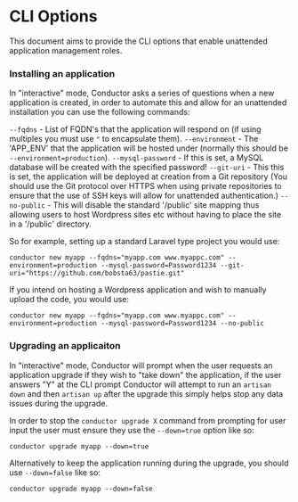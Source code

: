 # CLI Options

This document aims to provide the CLI options that enable unattended application management roles.

### Installing an application

In "interactive" mode, Conductor asks a series of questions when a new application is created, in order to automate this and allow for an unattended installation you can use the following commands:

``--fqdns`` - List of FQDN's that the application will respond on (if using multiples you must use `"` to encapsulate them).
``--environment`` - The 'APP_ENV' that the application will be hosted under (normally this should be ``--environment=production``).
``--mysql-password`` - If this is set, a MySQL database will be created with the specified password!
``--git-uri`` - This this is set, the application will be deployed at creation from a Git repository (You should use the Git protocol over HTTPS when using private repositories to ensure that the use of SSH keys will allow for unattended authentication.)
``--no-public`` - This will disable the standard '/public' site mapping thus allowing users to host Wordpress sites etc without having to place the site in a '/public' directory.

So for example, setting up a standard Laravel type project you would use:

```conductor new myapp --fqdns="myapp.com www.myappc.com" --environment=production --mysql-password=Password1234 --git-uri="https://github.com/bobsta63/pastie.git"```

If you intend on hosting a Wordpress application and wish to manually upload the code, you would use:

```conductor new myapp --fqdns="myapp.com www.myappc.com" --environment=production --mysql-password=Password1234 --no-public```

### Upgrading an applicaiton

In "interactive" mode, Conductor will prompt when the user requests an application upgrade if they wish to "take down" the application, if the user answers "Y" at the CLI prompt Conductor will attempt to run an ``artisan down`` and then ``artisan up`` after the upgrade this simply helps stop any data issues during the upgrade.

In order to stop the ``conductor upgrade X`` command from prompting for user input the user must ensure they use the ``--down=true`` option like so:

```conductor upgrade myapp --down=true```

Alternatively to keep the application running during the upgrade, you should use ``--down=false`` like so:

```conductor upgrade myapp --down=false```

